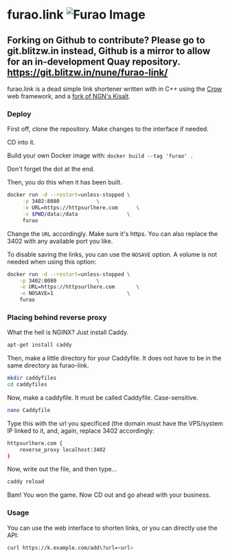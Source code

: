 # furao.link ![Furao Image](https://git.blitzw.in/nune/furao-link/raw/branch/main/static/furao.png)

## Forking on Github to contribute? Please go to git.blitzw.in instead, Github is a mirror to allow for an in-development Quay repository. https://git.blitzw.in/nune/furao-link/

furao.link is a dead simple link shortener written with in C++ using the [Crow](https://github.com/CrowCpp/Crow) web framework, and a [fork of NGN's Kisalt](https://github.com/ngn13/kisalt).

### Deploy
First off, clone the repository. Make changes to the interface if needed.

CD into it.

Build your own Docker image with:
```docker build --tag 'furao' .```

Don't forget the dot at the end.

Then, you do this when it has been built.

```bash
docker run -d --restart=unless-stopped \
     -p 3402:8080            \
     -e URL=https://httpsurlhere.com      \
     -v $PWD/data:/data                \
     furao
```

Change the `URL` accordingly. Make sure it's https. You can also replace the 3402 with any available port you like.

To disable saving the links, you can use the `NOSAVE` option.
A volume is not needed when using this option:
```bash
docker run -d --restart=unless-stopped \
    -p 3402:8080             \
    -e URL=https://httpsurlhere.com       \
    -e NOSAVE=1                        \
    furao
```

### Placing behind reverse proxy

What the hell is NGINX? Just install Caddy.

```bash
apt-get install caddy
```

Then, make a little directory for your Caddyfile. It does not have to be in the same directory as furao-link.

```bash
mkdir caddyfiles
cd caddyfiles
```

Now, make a caddyfile. It must be called Caddyfile. Case-sensitive.

```bash
nano Caddyfile
```

Type this with the url you specificed (the domain must have the VPS/system IP linked to it, and, again, replace 3402 accordingly:

```bash
httpsurlhere.com {
    reverse_proxy localhost:3402
}
```

Now, write out the file, and then type...

```bash
caddy reload
```

Bam! You won the game. Now CD out and go ahead with your business.

### Usage
You can use the web interface to shorten links, or you can directly use the API:
```bash
curl https://k.example.com/add\?url=<url>
```